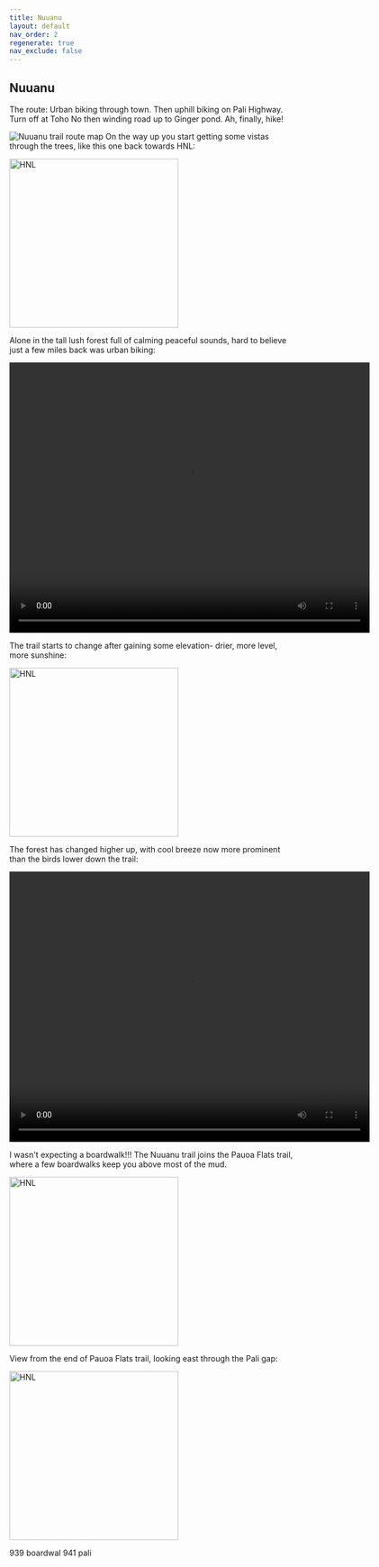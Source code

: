 ```yaml
---
title: Nuuanu
layout: default
nav_order: 2
regenerate: true
nav_exclude: false
---
```


## Nuuanu

The route:  Urban biking through town.  Then uphill biking on Pali Highway.  Turn off at Toho No then winding road up to Ginger pond.  Ah, finally, hike!

<p><img src="../oahuv1/images/nuuanu/map2.jpg"   alt="Nuuanu trail route map"  width="/></p>

"Build a mile of road, you can go one mile.  Build a mile of runway, you can go anywhere."<br>
On the way up you start getting some vistas through the trees, like this one back towards HNL:

<p><img src="../oahuv1/images/nuuanu/IMG_0929.JPG"   alt="HNL" height="300px" /></p>

Alone in the tall lush forest full of calming peaceful sounds, hard to believe just a few miles back was urban biking:

<p>
<video width="640" height="480" controls>
<source src="../oahuv1/images/nuuanu/nuuanu0.webm" type="video/webm">
  Your browser does not support the video tag.
</video>
</p>
<p></p>

The trail starts to change after gaining some elevation- drier, more level, more sunshine:

<p><img src="../oahuv1/images/nuuanu/IMG_0931.JPG"   alt="HNL" height="300px" /></p>

The forest has changed higher up, with cool breeze now more prominent than the birds lower down the trail:
<p>
<video width="640" height="480" controls>
<source src="../oahuv1/images/nuuanu/nuuanu.webm" type="video/webm">
  Your browser does not support the video tag.
</video>
</p>

I wasn't expecting a boardwalk!!!  The Nuuanu trail joins the Pauoa Flats trail, where a few boardwalks keep you above most of the mud.  

<p><img src="../oahuv1/images/nuuanu/IMG_0931.JPG"   alt="HNL" height="300px" /></p>

View from the end of Pauoa Flats trail, looking east through the Pali gap:

<p><img src="../oahuv1/images/nuuanu/IMG_0941.JPG"   alt="HNL" height="300px" /></p>




939 boardwal
941 pali